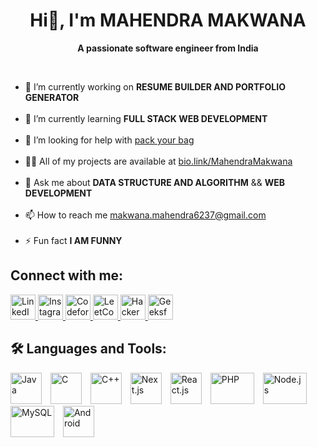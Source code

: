 
<div align="center">
    <h1>Hi👋, I'm <strong>MAHENDRA MAKWANA</strong> </h1>
    <p><b>A passionate software engineer from India</b></p><br/>
  </div>
    <ul>
        <li>🎥 I’m currently working on <strong>RESUME BUILDER AND PORTFOLIO GENERATOR </strong></li><br/>
        <li>🌱 I’m currently learning <strong>FULL STACK WEB DEVELOPMENT </strong></li><br/>
        <li>🤝 I’m looking for help with <a href="#">pack your bag</a></li><br/>
        <li>👨‍💻 All of my projects are available at <a href="https://bio.link/krishnanandmishra">bio.link/MahendraMakwana</a></li><br/>
        <li>💬 Ask me about <strong>DATA STRUCTURE AND ALGORITHM</strong> && <strong>WEB DEVELOPMENT</strong></li><br/>
        <li>📫 How to reach me <a href="mailto:makwana.mahendra6237@gmail.com">makwana.mahendra6237@gmail.com</a></li><br/>
        <li>⚡ Fun fact <strong>I AM FUNNY</strong></li>
    </ul>
  <b><h2>Connect with me:</h2></b>
<p >
  <a href="https://www.linkedin.com/in/makwana-mahendra-99a373260//" target="_blank">
    <img src="https://cdn.jsdelivr.net/gh/devicons/devicon/icons/linkedin/linkedin-original.svg" alt="LinkedIn" width="40" height="40"/>
  </a>
  <a href="https://www.instagram.com/makwana__6017/" target="_blank">
    <img src="https://upload.wikimedia.org/wikipedia/commons/a/a5/Instagram_icon.png" alt="Instagram" width="40" height="40"/>
  </a>
  <a href="#" target="_blank">
    <img src="https://codeforces.org/s/1621504420/images/codeforces-logo-with-telegram.png" alt="Codeforces" width="40" height="40"/>
  </a>
  <a href="#" target="_blank">
    <img src="https://upload.wikimedia.org/wikipedia/commons/1/19/LeetCode_logo_black.png" alt="LeetCode" width="40" height="40"/>
  </a>
  <a href="#" target="_blank">
    <img src="https://upload.wikimedia.org/wikipedia/commons/6/65/HackerRank_logo.png" alt="HackerRank" width="40" height="40"/>
  </a>
  <a href="#" target="_blank">
    <img src="https://upload.wikimedia.org/wikipedia/commons/4/43/GeeksforGeeks.svg" alt="GeeksforGeeks" width="40" height="40"/>
  </a>
</p>
<h2> 🛠️ Languages and Tools:</h2>

<p >
  <img src="https://upload.wikimedia.org/wikipedia/en/3/30/Java_programming_language_logo.svg" alt="Java" width="50" height="50" style="margin-right: 10px;" />
  <img src="https://upload.wikimedia.org/wikipedia/commons/1/18/C_Programming_Language.svg" alt="C" width="50" height="50" style="margin-right: 10px;" />
  <img src="https://upload.wikimedia.org/wikipedia/commons/1/18/ISO_C%2B%2B_Logo.svg" alt="C++" width="50" height="50" style="margin-right: 10px;" />
  <img src="https://upload.wikimedia.org/wikipedia/commons/6/69/Nextjs-logo.svg" alt="Next.js" width="50" height="50" style="margin-right: 10px;" />
  <img src="https://upload.wikimedia.org/wikipedia/commons/a/a7/React-icon.svg" alt="React.js" width="50" height="50" style="margin-right: 10px;" />
  <img src="https://upload.wikimedia.org/wikipedia/commons/2/27/PHP-logo.svg" alt="PHP" width="70" height="50" style="margin-right: 10px;" />
  <img src="https://upload.wikimedia.org/wikipedia/commons/d/d9/Node.js_logo.svg" alt="Node.js" width="70" height="50" style="margin-right: 10px;" />
  <img src="https://upload.wikimedia.org/wikipedia/commons/0/0a/MySQL_textlogo.svg" alt="MySQL" width="70" height="50" style="margin-right: 10px;" />
  <img src="https://upload.wikimedia.org/wikipedia/commons/d/d7/Android_robot.svg" alt="Android" width="50" height="50" style="margin-right: 10px;" />
</p>


   <!-- <h2>Connect with me:</h2>
    <p>
        <a href="https://www.linkedin.com/in/coder-krishna-nand-mishra/">LinkedIn</a> |
        <a href="https://www.instagram.com/krishnanand703/">Instagram</a> |
        <a href="https://codeforces.com/profile/krishnanand07">Codeforces</a> |
        <a href="https://leetcode.com/krishna07mishra/">LeetCode</a> |
        <a href="https://www.hackerrank.com/profile/krishnanandmish2">HackerRank</a> |
        <a href="https://auth.geeksforgeeks.org/user/krishnanande3gk">GeeksforGeeks</a>
    </p>


<!--  #👋 Hi, I’m Mahendra Makwana
  <div align="center"> <b>A passionate software engineer from India</b></div><br>
-👀 I’m interested in ...
-🔭 I’m currently working on <b>RESUME MAKER APPLICATION</b>
-🌱 I’m currently learning ...
- 💞️ I’m looking to collaborate on ...
- 📫 How to reach me ...
- 😄 Pronouns: ...
- ⚡ Fun fact: ...

<!---
mgmakwana07112003/mgmakwana07112003 is a ✨ special ✨ repository because its `README.md` (this file) appears on your GitHub profile.
You can click the Preview link to take a look at your changes.
--->
